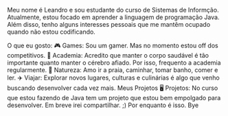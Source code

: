 Meu nome é Leandro e sou estudante do curso de Sistemas de Informção.
 Atualmente, estou focado em aprender a linguagem de programação Java. Além disso, tenho alguns interesses pessoais que me mantêm ocupado quando não estou codificando.

O que eu gosto:
🎮 Games: Sou um gamer. Mas no momento estou off dos competitivos.
💪 Academia: Acredito que manter o corpo saudável é tão importante quanto manter o cérebro afiado. Por isso, frequento a academia regularmente.
🌿 Natureza: Amo ir a praia, caminhar, tomar banho, comer e ler.
✈️ Viajar: Explorar novos lugares, culturas e culinárias é algo que venho buscando desenvolver cada vez mais.
Meus Projetos
🖥️ Projetos: No curso que estou fazendo de Java tem um projeto que estou bem empolgado para desenvolver. Em breve irei compartilhar. ;)
Por enquanto é isso.
Bye
